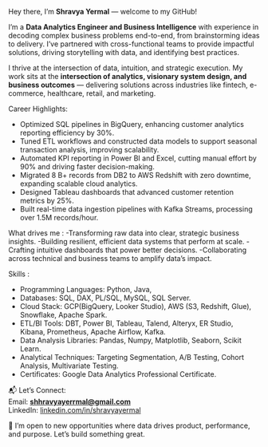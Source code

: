 Hey there, I’m **Shravya Yermal** — welcome to my GitHub!

I’m a **Data Analytics Engineer and Business Intelligence** with experience in decoding complex business problems end-to-end, from brainstorming ideas to delivery. I’ve partnered with cross-functional teams to provide impactful solutions, driving storytelling with data, and identifying best practices.

I thrive at the intersection of data, intuition, and strategic execution. My work sits at the **intersection of analytics, visionary system design, and business outcomes** — delivering solutions across industries like fintech, e-commerce, healthcare, retail, and marketing.

Career Highlights:
- Optimized SQL pipelines in BigQuery, enhancing customer analytics reporting efficiency by 30%.
- Tuned ETL workflows and constructed data models to support seasonal transaction analysis, improving scalability.
- Automated KPI reporting in Power BI and Excel, cutting manual effort by 90% and driving faster decision-making.
- Migrated 8 B+ records from DB2 to AWS Redshift with zero downtime, expanding scalable cloud analytics.
- Designed Tableau dashboards that advanced customer retention metrics by 25%.
- Built real-time data ingestion pipelines with Kafka Streams, processing over 1.5M records/hour.

What drives me :
-Transforming raw data into clear, strategic business insights.
-Building resilient, efficient data systems that perform at scale.
-Crafting intuitive dashboards that power better decisions.
-Collaborating across technical and business teams to amplify data’s impact.

Skills :
- Programming Languages: Python, Java, 
- Databases: SQL, DAX, PL/SQL, MySQL, SQL Server.
- Cloud Stack: GCP(BigQuery, Looker Studio), AWS (S3, Redshift, Glue), Snowflake, Apache Spark.
- ETL/BI Tools: DBT, Power BI, Tableau, Talend, Alteryx, ER Studio, Kibana, Prometheus, Apache Airflow, Kafka.
- Data Analysis Libraries: Pandas, Numpy, Matplotlib, Seaborn, Scikit Learn.
- Analytical Techniques: Targeting Segmentation, A/B Testing, Cohort Analysis, Multivariate Testing.
- Certificates: Google Data Analytics Professional Certificate.

📬 Let’s Connect:  
Email: **shhravyayerrmal@gmail.com**  
LinkedIn: [linkedin.com/in/shravyayermal](https://linkedin.com/in/shravyayermal)

👀 I’m open to new opportunities where data drives product, performance, and purpose. Let’s build something great.


